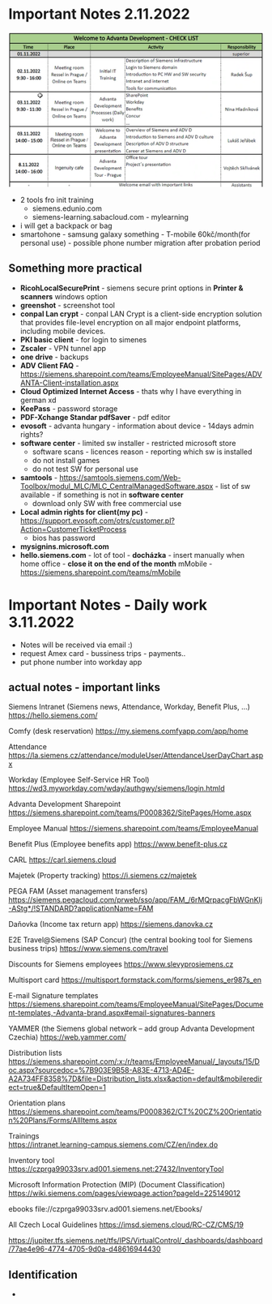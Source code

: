 # Important Notes 2.11.2022
![alt text](img/program_training.png "Title")
 - 2 tools fro init training
    - siemens.edunio.com
    - siemens-learning.sabacloud.com - mylearning
 - i will get a backpack or bag
 - smartohone - samsung galaxy something - T-mobile 60kč/month(for personal use) - possible phone number migration after probation period

## Something more practical
 - __RicohLocalSecurePrint__ - siemens secure print options in __Printer & scanners__ windows option
 - __greenshot__ - screenshot tool
 - __conpal Lan crypt__ - conpal LAN Crypt is a client-side encryption solution that provides file-level encryption on all major endpoint platforms, including mobile devices.
 - __PKI basic client__ - for login to simenes
 - __Zscaler__ - VPN tunnel app
 - __one drive__ - backups 
 - __ADV Client FAQ__ - https://siemens.sharepoint.com/teams/EmployeeManual/SitePages/ADVANTA-Client-installation.aspx
 - __Cloud Optimized Internet Access__ - thats why I have everything in german xd
 - __KeePass__ - password storage
 - __PDF-Xchange Standar pdfSaver__ - pdf editor
 - __evosoft__ - advanta hungary - information about device - 14days admin rights?
 - __software center__ - limited sw installer - restricted microsoft store
    - software scans - licences reason - reporting which sw is installed
    - do not install games 
    - do not test SW for personal use
- __samtools__ - https://samtools.siemens.com/Web-Toolbox/modul_MLC/MLC_CentralManagedSoftware.aspx - list of sw available - if something is not in __software center__
    - download only SW with free commercial use
- __Local admin rights for client(my pc)__ - https://support.evosoft.com/otrs/customer.pl?Action=CustomerTicketProcess
    - bios has password
- __mysignins.microsoft.com__
- __hello.siemens.com__ - lot of tool - __docházka__ - insert manually when home office - __close it on the end of the month__
mMobile - https://siemens.sharepoint.com/teams/mMobile


# Important Notes - Daily work 3.11.2022
- Notes will be received via email :)
- request Amex card - bussiness trips - payments..
- put phone number into workday app
## actual notes - important links
Siemens Intranet (Siemens news, Attendance, Workday, Benefit Plus, ...) 
https://hello.siemens.com/ 

Comfy (desk reservation) 
https://my.siemens.comfyapp.com/app/home  

Attendance 
https://la.siemens.cz/attendance/moduleUser/AttendanceUserDayChart.aspx  
 
Workday (Employee Self-Service HR Tool) 
https://wd3.myworkday.com/wday/authgwy/siemens/login.htmld 
 
Advanta Development Sharepoint 
https://siemens.sharepoint.com/teams/P0008362/SitePages/Home.aspx 
 
Employee Manual 
https://siemens.sharepoint.com/teams/EmployeeManual 
 
Benefit Plus (Employee benefits app) 
https://www.benefit-plus.cz  
 
CARL
https://carl.siemens.cloud

Majetek (Property tracking) 
https://i.siemens.cz/majetek   
 
PEGA FAM (Asset management transfers) 
https://siemens.pegacloud.com/prweb/sso/app/FAM_/6rMQrpacgFbWGnKIj-AStg*/!STANDARD?applicationName=FAM 

Daňovka (Income tax return app) 
https://siemens.danovka.cz 

E2E Travel@Siemens (SAP Concur) (the central booking tool for Siemens business trips) 
https://www.siemens.com/travel  
 
Discounts for Siemens employees
https://www.slevyprosiemens.cz

Multisport card
https://multisport.formstack.com/forms/siemens_er987s_en

E-mail Signature templates 
https://siemens.sharepoint.com/teams/EmployeeManual/SitePages/Document-templates,-Advanta-brand.aspx#email-signatures-banners 
 
YAMMER (the Siemens global network – add group Advanta Development Czechia) 
https://web.yammer.com/  
 
Distribution lists 
https://siemens.sharepoint.com/:x:/r/teams/EmployeeManual/_layouts/15/Doc.aspx?sourcedoc=%7B903E9B58-A83E-4713-AD4E-A2A734FF8358%7D&file=Distribution_lists.xlsx&action=default&mobileredirect=true&DefaultItemOpen=1 
 
Orientation plans 
https://siemens.sharepoint.com/teams/P0008362/CT%20CZ%20Orientation%20Plans/Forms/AllItems.aspx 

Trainings  
https://intranet.learning-campus.siemens.com/CZ/en/index.do 
 
Inventory tool 
https://czprga99033srv.ad001.siemens.net:27432/InventoryTool  
 
Microsoft Information Protection (MIP) (Document Classification) 
https://wiki.siemens.com/pages/viewpage.action?pageId=225149012 
 
ebooks 
file://czprga99033srv.ad001.siemens.net/Ebooks/  
 
All Czech Local Guidelines 
https://imsd.siemens.cloud/RC-CZ/CMS/19 

https://jupiter.tfs.siemens.net/tfs/IPS/VirtualControl/_dashboards/dashboard/77ae4e96-4774-4705-9d0a-d48616944430

## Identification
- 

